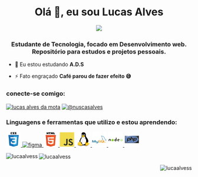 
<h1 align="center">Olá 👋, eu sou Lucas Alves</h1>
<div align="center"><img src="https://user-images.githubusercontent.com/82294911/125177155-e310fd80-e1af-11eb-981f-1cde10493061.png"></div>
<h3 align="center">Estudante de Tecnologia, focado em Desenvolvimento web. Repositório para estudos e projetos pessoais.</h3>



- 🌱 Eu estou estudando **A.D.S**

- ⚡ Fato engraçado **Café parou de fazer efeito 😅**

<h3 align="left">conecte-se comigo:</h3>
<p align="left">
<a href="https://linkedin.com/in/lucas alves da mota" target="blank"><img align="center" src="https://raw.githubusercontent.com/rahuldkjain/github-profile-readme-generator/master/src/images/icons/Social/linked-in-alt.svg" alt="lucas alves da mota" height="30" width="40" /></a>
<a href="https://instagram.com/@nuscasalves" target="blank"><img align="center" src="https://raw.githubusercontent.com/rahuldkjain/github-profile-readme-generator/master/src/images/icons/Social/instagram.svg" alt="@nuscasalves" height="30" width="40" /></a>
</p>

<h3 align="left">Linguagens e ferramentas que utilizo e estou aprendendo:</h3>
<p align="left"> <a href="https://www.w3schools.com/css/" target="_blank"> <img src="https://raw.githubusercontent.com/devicons/devicon/master/icons/css3/css3-original-wordmark.svg" alt="css3" width="40" height="40"/> </a> <a href="https://www.figma.com/" target="_blank"> <img src="https://www.vectorlogo.zone/logos/figma/figma-icon.svg" alt="figma" width="40" height="40"/> </a> <a href="https://www.w3.org/html/" target="_blank"> <img src="https://raw.githubusercontent.com/devicons/devicon/master/icons/html5/html5-original-wordmark.svg" alt="html5" width="40" height="40"/> </a> <a href="https://developer.mozilla.org/en-US/docs/Web/JavaScript" target="_blank"> <img src="https://raw.githubusercontent.com/devicons/devicon/master/icons/javascript/javascript-original.svg" alt="javascript" width="40" height="40"/> </a> <a href="https://www.linux.org/" target="_blank"> <img src="https://raw.githubusercontent.com/devicons/devicon/master/icons/linux/linux-original.svg" alt="linux" width="40" height="40"/> </a> <a href="https://www.mysql.com/" target="_blank"> <img src="https://raw.githubusercontent.com/devicons/devicon/master/icons/mysql/mysql-original-wordmark.svg" alt="mysql" width="40" height="40"/> </a> <a href="https://nodejs.org" target="_blank"> <img src="https://raw.githubusercontent.com/devicons/devicon/master/icons/nodejs/nodejs-original-wordmark.svg" alt="nodejs" width="40" height="40"/> </a> <a href="https://www.php.net" target="_blank"> <img src="https://raw.githubusercontent.com/devicons/devicon/master/icons/php/php-original.svg" alt="php" width="40" height="40"/> </a> </p>

<p><img align="left" src="https://github-readme-stats.vercel.app/api/top-langs?username=lucaalvess&show_icons=true&locale=en&layout=compact" alt="lucaalvess" /></p>

<p>&nbsp;<img align="center" src="https://github-readme-stats.vercel.app/api?username=lucaalvess&show_icons=true&locale=en" alt="lucaalvess" /></p>
<p align="right"> <img src="https://komarev.com/ghpvc/?username=lucaalvess&label=Profile%20views&color=0e75b6&style=flat" alt="lucaalvess" /> </p>
